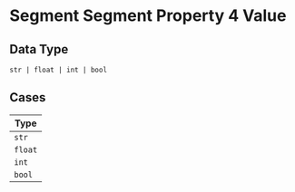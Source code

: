 
# Segment Segment Property 4 Value

## Data Type

`str | float | int | bool`

## Cases

| Type |
|  --- |
| `str` |
| `float` |
| `int` |
| `bool` |

